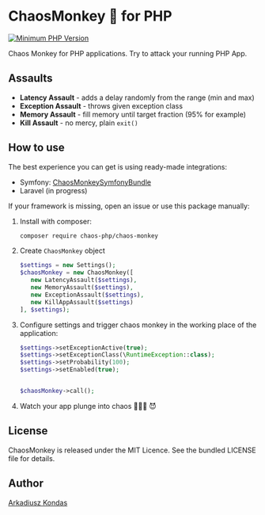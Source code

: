 # ChaosMonkey 🐒 for PHP

[![Minimum PHP Version](https://img.shields.io/badge/php-%3E%3D%207.4-8892BF.svg)](https://php.net/)

Chaos Monkey for PHP applications. Try to attack your running PHP App.

## Assaults

 - **Latency Assault** - adds a delay randomly from the range (min and max)
 - **Exception Assault** - throws given exception class
 - **Memory Assault** - fill memory until target fraction (95% for example) 
 - **Kill Assault** - no mercy, plain `exit()`

## How to use

The best experience you can get is using ready-made integrations:
 - Symfony: [ChaosMonkeySymfonyBundle](https://github.com/chaos-php/chaos-monkey-symfony-bundle)
 - Laravel (in progress)

If your framework is missing, open an issue or use this package manually:

1. Install with composer:
   ```bash
   composer require chaos-php/chaos-monkey
   ```
2. Create `ChaosMonkey` object
   ```php 
   $settings = new Settings();
   $chaosMonkey = new ChaosMonkey([
      new LatencyAssault($settings),
      new MemoryAssault($settings),
      new ExceptionAssault($settings),
      new KillAppAssault($settings)
   ], $settings);
   ```
3. Configure settings and trigger chaos monkey in the working place of the application:
   ```php
   $settings->setExceptionActive(true);
   $settings->setExceptionClass(\RuntimeException::class);
   $settings->setProbability(100);
   $settings->setEnabled(true);
   
   
   $chaosMonkey->call();
   ```   
4. Watch your app plunge into chaos 🙈🙊🙉 😈

## License

ChaosMonkey is released under the MIT Licence. See the bundled LICENSE file for details.

## Author

[Arkadiusz Kondas](https://twitter.com/ArkadiuszKondas)
